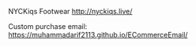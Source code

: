 NYCKiqs Footwear 
http://nyckiqs.live/

Custom purchase email: 
https://muhammadarif2113.github.io/ECommerceEmail/
